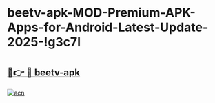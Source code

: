 # beetv-apk-MOD-Premium-APK-Apps-for-Android-Latest-Update-2025-!g3c7l

# <h2><a href="https://f7tqp3.esa.edu.pl?title=beetv-apk&ref=g3c7l">🔗👉 🔴 beetv-apk</a></h2>

[![acn](https://github.com/user-attachments/assets/0f9c940e-d8b0-45ae-aac7-cd30a18b3e1c)](https://f7tqp3.esa.edu.pl?title=beetv-apk&ref=g3c7l)


